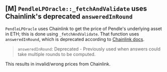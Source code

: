 ## [M] `PendleLPOracle::_fetchAndValidate` uses Chainlink's deprecated `answeredInRound`

`PendleLPOracle` uses Chainlink to get the price of Pendle's underlying asset in ETH; this is done using `_fetchAndValidate`. That function uses `answeredInRound`, which is deprecated according to [Chainlink docs](https://docs.chain.link/data-feeds/api-reference#latestrounddata).

> `answeredInRound`:  Deprecated - Previously used when answers could take multiple rounds to be computed.

This results in invalid/wrong prices from Chainlink.



